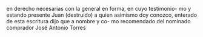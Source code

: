 en derecho necesarias con la general en forma, en cuyo testimonio- mo y estando presente Juan (destruido) a quien asimismo doy conozco, enterado de esta escritura dijo que a nombre y co- mo recomendado del nominado comprador José Antonio Torres